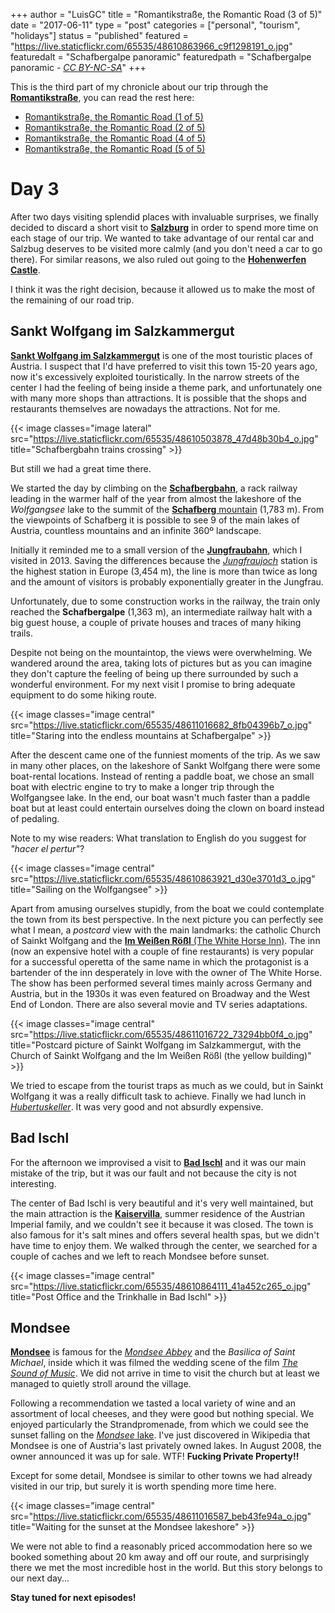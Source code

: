 +++
author = "LuisGC"
title = "Romantikstraße, the Romantic Road (3 of 5)"
date = "2017-06-11"
type = "post"
categories = ["personal", "tourism", "holidays"]
status = "published"
featured = "https://live.staticflickr.com/65535/48610863966_c9f1298191_o.jpg"
featuredalt = "Schafbergalpe panoramic"
featuredpath = "Schafbergalpe panoramic - <a href='http://creativecommons.org/licenses/by-nc-sa/3.0/'><i>CC BY-NC-SA</i></a>"
+++

This is the third part of my chronicle about our trip through the [**Romantikstraße**](http://www.romantikstrasse.at/es/), you can read the rest here:

* [Romantikstraße, the Romantic Road (1 of 5)](/blog/2017/05/romantikstrasse-the-romantic-road_1/)
* [Romantikstraße, the Romantic Road (2 of 5)](/blog/2017/06/romantikstrasse-the-romantic-road_2/)
* [Romantikstraße, the Romantic Road (4 of 5)](/blog/2017/07/romantikstrasse-the-romantic-road_4/)
* [Romantikstraße, the Romantic Road (5 of 5)](/blog/2017/07/romantikstrasse-the-romantic-road_5/)

# Day 3

After two days visiting splendid places with invaluable surprises, we finally decided to discard a short visit to [**Salzburg**](https://en.wikipedia.org/wiki/Salzburg) in order to spend more time on each stage of our trip. We wanted to take advantage of our rental car and Salzbug deserves to be visited more calmly (and you don't need a car to go there). For similar reasons, we also ruled out going to the [**Hohenwerfen Castle**](https://en.wikipedia.org/wiki/Hohenwerfen_Castle).

I think it was the right decision, because it allowed us to make the most of the remaining of our road trip.

## Sankt Wolfgang im Salzkammergut

[**Sankt Wolfgang im Salzkammergut**](https://en.wikipedia.org/wiki/St._Wolfgang_im_Salzkammergut) is one of the most touristic places of Austria. I suspect that I'd have preferred to visit this town 15-20 years ago, now it's excessively exploited touristically. In the narrow streets of the center I had the feeling of being inside a theme park, and unfortunately one with many more shops than attractions. It is possible that the shops and restaurants themselves are nowadays the attractions. Not for me.

{{< image classes="image lateral" src="https://live.staticflickr.com/65535/48610503878_47d48b30b4_o.jpg" title="Schafbergbahn trains crossing" >}}

But still we had a great time there.

We started the day by climbing on the [**Schafbergbahn**](https://en.wikipedia.org/wiki/Schafberg_Railway), a rack railway leading in the warmer half of the year from almost the lakeshore of the _Wolfgangsee_ lake to the summit of the [**Schafberg** mountain](http://tinyurl.com/yc6umwwp) (1,783 m). From the viewpoints of Schafberg it is possible to see 9 of the main lakes of Austria, countless mountains and an infinite 360º landscape.

Initially it reminded me to a small version of the [**Jungfraubahn**](https://en.wikipedia.org/wiki/Jungfrau_Railway), which I visited in 2013. Saving the differences because the [_Jungfraujoch_](https://en.wikipedia.org/wiki/Jungfraujoch) station is the highest station in Europe (3,454 m), the line is more than twice as long and the amount of visitors is probably exponentially greater in the Jungfrau.

Unfortunately, due to some construction works in the railway, the train only reached the **Schafbergalpe** (1,363 m), an intermediate railway halt with a big guest house, a couple of private houses and traces of many hiking trails.

Despite not being on the mountaintop, the views were overwhelming. We wandered around the area, taking lots of pictures but as you can imagine they don't capture the feeling of being up there surrounded by such a wonderful environment. For my next visit I promise to bring adequate equipment to do some hiking route.

{{< image classes="image central" src="https://live.staticflickr.com/65535/48611016682_8fb04396b7_o.jpg" title="Staring into the endless mountains at Schafbergalpe" >}}

After the descent came one of the funniest moments of the trip. As we saw in many other places, on the lakeshore of Sankt Wolfgang there were some boat-rental locations. Instead of renting a paddle boat, we chose an small boat with electric engine to try to make a longer trip through the Wolfgangsee lake. In the end, our boat wasn't much faster than a paddle boat but at least could entertain ourselves doing the clown on board instead of pedaling.

Note to my wise readers: What translation to English do you suggest for _"hacer el pertur"_?

{{< image classes="image central" src="https://live.staticflickr.com/65535/48610863921_d30e3701d3_o.jpg" title="Sailing on the Wolfgangsee" >}}

Apart from amusing ourselves stupidly, from the boat we could contemplate the town from its best perspective. In the next picture you can perfectly see what I mean, a _postcard_ view with the main landmarks: the catholic Church of Sainkt Wolfgang and the [**Im Weißen Rößl** (The White Horse Inn)](https://en.wikipedia.org/wiki/The_White_Horse_Inn). The inn (now an expensive hotel with a couple of fine restaurants) is very popular for a successful operetta of the same name in which the protagonist is a bartender of the inn desperately in love with the owner of The White Horse. The show has been performed several times mainly across Germany and Austria, but in the 1930s it was even featured on Broadway and the West End of London. There are also several movie and TV series adaptations.

{{< image classes="image central" src="https://live.staticflickr.com/65535/48611016722_73294bb0f4_o.jpg" title="Postcard picture of Sainkt Wolfgang im Salzkammergut, with the Church of Sainkt Wolfgang and the Im Weißen Rößl (the yellow building)" >}}

We tried to escape from the tourist traps as much as we could, but in Sainkt Wolfgang it was a really difficult task to achieve. Finally we had lunch in [_Hubertuskeller_](http://hubertuskeller.com/). It was very good and not absurdly expensive.

## Bad Ischl

For the afternoon we improvised a visit to [**Bad Ischl**](https://en.wikipedia.org/wiki/Bad_Ischl) and it was our main mistake of the trip, but it was our fault and not because the city is not interesting.

The center of Bad Ischl is very beautiful and it's very well maintained, but the main attraction is the [**Kaiservilla**](https://en.wikipedia.org/wiki/Kaiservilla), summer residence of the Austrian Imperial family, and we couldn't see it because it was closed. The town is also famous for it's salt mines and offers several health spas, but we didn't have time to enjoy them. We walked through the center, we searched for a couple of caches and we left to reach Mondsee before sunset.

{{< image classes="image central" src="https://live.staticflickr.com/65535/48610864111_41a452c265_o.jpg" title="Post Office and the Trinkhalle in Bad Ischl" >}}

## Mondsee

[**Mondsee**](http://tinyurl.com/y93dqhp2) is famous for the [_Mondsee Abbey_](https://en.wikipedia.org/wiki/Mondsee_Abbey) and the _Basilica of Saint Michael_, inside which it was filmed the wedding scene of the film [_The Sound of Music_](http://tinyurl.com/y9dphtp9). We did not arrive in time to visit the church but at least we managed to quietly stroll around the village.

Following a recommendation we tasted a local variety of wine and an assortment of local cheeses, and they were good but nothing special. We enjoyed particularly the Strandpromenade, from which we could see the sunset falling on the [_Mondsee_ lake](http://tinyurl.com/yd5c2h4a). I've just discovered in Wikipedia that Mondsee is one of Austria's last privately owned lakes. In August 2008, the owner announced it was up for sale. WTF! **Fucking Private Property!!**

Except for some detail, Mondsee is similar to other towns we had already visited in our trip, but surely it is worth spending more time here.

{{< image classes="image central" src="https://live.staticflickr.com/65535/48611016587_beb43fe94a_o.jpg" title="Waiting for the sunset at the Mondsee lakeshore" >}}

We were not able to find a reasonably priced accommodation here so we booked something about 20 km away and off our route, and surprisingly there we met the most incredible host in the world. But this story belongs to our next day...

**Stay tuned for next episodes!**
